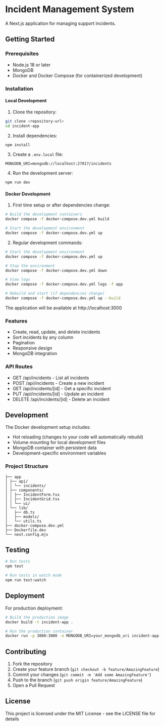 # Incident Management System

A Next.js application for managing support incidents.

## Getting Started

### Prerequisites

- Node.js 18 or later
- MongoDB
- Docker and Docker Compose (for containerized development)

### Installation

#### Local Development

1. Clone the repository:

```bash
git clone <repository-url>
cd incident-app
```

2. Install dependencies:

```bash
npm install
```

3. Create a `.env.local` file:

```env
MONGODB_URI=mongodb://localhost:27017/incidents
```

4. Run the development server:

```bash
npm run dev
```

#### Docker Development

1. First time setup or after dependencies change:

```bash
# Build the development containers
docker compose -f docker-compose.dev.yml build

# Start the development environment
docker compose -f docker-compose.dev.yml up
```

2. Regular development commands:

```bash
# Start the development environment
docker compose -f docker-compose.dev.yml up

# Stop the environment
docker compose -f docker-compose.dev.yml down

# View logs
docker compose -f docker-compose.dev.yml logs -f app

# Rebuild and start (if dependencies change)
docker compose -f docker-compose.dev.yml up --build
```

The application will be available at http://localhost:3000

### Features

- Create, read, update, and delete incidents
- Sort incidents by any column
- Pagination
- Responsive design
- MongoDB integration

### API Routes

- GET /api/incidents - List all incidents
- POST /api/incidents - Create a new incident
- GET /api/incidents/[id] - Get a specific incident
- PUT /api/incidents/[id] - Update an incident
- DELETE /api/incidents/[id] - Delete an incident

## Development

The Docker development setup includes:

- Hot reloading (changes to your code will automatically rebuild)
- Volume mounting for local development files
- MongoDB container with persistent data
- Development-specific environment variables

### Project Structure

```
├── app
│ ├── api/
│ │ └── incidents/
│ ├── components/
│ │ ├── IncidentForm.tsx
│ │ ├── IncidentGrid.tsx
│ │ └── ui/
│ └── lib/
│   ├── db.ts
│   ├── models/
│   └── utils.ts
├── docker-compose.dev.yml
├── Dockerfile.dev
└── next.config.mjs
```

## Testing

```bash
# Run tests
npm test

# Run tests in watch mode
npm run test:watch
```

## Deployment

For production deployment:

```bash
# Build the production image
docker build -t incident-app .

# Run the production container
docker run -p 3000:3000 -e MONGODB_URI=your_mongodb_uri incident-app
```

## Contributing

1. Fork the repository
2. Create your feature branch (`git checkout -b feature/AmazingFeature`)
3. Commit your changes (`git commit -m 'Add some AmazingFeature'`)
4. Push to the branch (`git push origin feature/AmazingFeature`)
5. Open a Pull Request

## License

This project is licensed under the MIT License - see the LICENSE file for details
